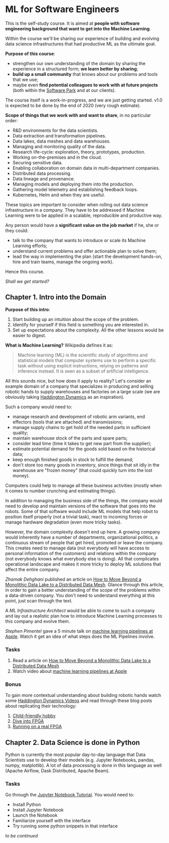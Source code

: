 # ML for Software Engineers

This is the self-study course. It is aimed at **people with software
engineering background that want to get into the Machine Learning**.

Within the course we'll be sharing our experience of building and
evolving data science infrastructures that had productive ML as the
ultimate goal.

**Purpose of this course**:

- strengthen our own understanding of the domain by sharing the
  experience in a structured form; **we learn better by sharing**;
- **build up a small community** that knows about our problems and
  tools that we use;
- maybe even **find potential colleagues to work with at future
  projects** (both within the [Software
  Park](https://www.softwarepark.cc) and at our clients).
  
The course itself is a work-in-progress, and we are just getting
started. v1.0 is expected to be done by the end of 2020 (very rough
estimate).

**Scope of things that we work with and want to share**, in no
particular order:

- R&D environments for the data scientists. 
- Data extraction and transformation pipelines.
- Data lakes, data meshes and data warehouses.
- Managing and monitoring quality of the data.
- Research life-cycle: exploration, theory, prototypes, production.
- Working on-the-premises and in the cloud.
- Securing sensitive data.
- Enabling collaboration on domain data in multi-department companies.
- Distributed data processing.
- Data lineage and provenance.
- Managing models and deploying them into the production.
- Gathering model telemetry and establishing feedback loops.
- Kubernetes, Helm and when they are useful.

These topics are important to consider when rolling out data science
infrastructure in a company. They have to be addressed if
Machine Learning were to be applied in a scalable, reproducible and
productive way.

Any person would have a **significant value on the job market** if he, she
or they could:

- talk to the company that wants to introduce or scale its Machine
  Learning efforts;
- understand current problems and offer actionable plan to solve them;
- lead the way in implementing the plan (start the development
  hands-on, hire and train teams, manage the ongoing work).

Hence this course.

_Shall we get started?_


## Chapter 1. Intro into the Domain

**Purpose of this intro**:

1. Start building up an intuition about the scope of the problem.
2. Identify for yourself if this field is something you are interested
   in.
3. Set up expectations about the complexity. All the other lessons
   would be easier to digest.

**What is Machine Learning?** Wikipedia defines it as:

> Machine learning (ML) is the scientific study of algorithms and
> statistical models that computer systems use to perform a specific
> task without using explicit instructions, relying on patterns and
> inference instead. It is seen as a subset of artificial intelligence.

All this sounds nice, but how does it apply to reality? Let's consider
an example domain of a company that specializes in producing and
selling robotic hands to supply warehouses and factories on a large
scale (we are obviously taking [Haddington
Dynamics](http://hdrobotic.com) as an inspiration).

Such a company would need to:

- manage research and development of robotic arm variants, end
  effectors (tools that are attached) and transmissions;
- manage supply chains to get hold of the needed parts in sufficient
  quality;
- maintain warehouse stock of the parts and spare parts;
- consider lead time (time it takes to get new part from
  the supplier);
- estimate potential demand for the goods sold based on the historical
  data;
- keep enough finished goods in stock to fulfill the demand;
- don't store too many goods in inventory, since things that sit idly
  in the warehouse are "frozen money" (that could quickly turn into
  the lost money).
  
  
Computers could help to manage all these business activities (mostly
when it comes to number crunching and estimating things).
  
In addition to managing the business side of the things, the company
would need to develop and maintain versions of the software that goes
into the robots. Some of that software would include ML models that
help robot to position itself properly (not a trivial task), react to
incoming forces or manage hardware degradation (even more tricky
tasks).

However, the domain complexity doesn't end up here. A growing company
would inherently have a number of departments, organizational
politics, a continuous stream of people that get hired, promoted or
leave the company. This creates need to manage data (not everybody
will have access to personal information of the customers) and
relations within the company (not everybody knows what everybody else
is doing). All that complicates operational landscape and makes it
more tricky to deploy ML solutions that affect the entire company.

_Zhamak Dehghani_ published an article on [How to Move Beyond a
Monolithic Data Lake to a Distributed Data
Mesh](https://martinfowler.com/articles/data-monolith-to-mesh.html). Glance
through this article, in order to gain a better understanding of the
scope of the problems within a data-driven company. You don't need to
understand everything at this point, just scan through the text.



A _ML Infrastructure Architect_ would be able to come to such a
company and lay out a realistic plan how to introduce Machine Learning
processes to this company and evolve them.

_Stephen Pimentel_ gave a 5 minute talk on [machine learning pipelines
at Apple](https://www.youtube.com/watch?v=16uU_Aaxp9Y). Watch it get
an idea of what steps does the ML Pipelines involve.

### Tasks

1. Read a article on [How to Move Beyond a
Monolithic Data Lake to a Distributed Data
Mesh](https://martinfowler.com/articles/data-monolith-to-mesh.html)
2. Watch video about [machine learning pipelines
at Apple](https://www.youtube.com/watch?v=16uU_Aaxp9Y)

### Bonus

To gain more contextual understanding about building robotic hands
watch some [Haddington Dynamics Videos](http://hdrobotic.com/videos)
and read through these blog posts about replicating their technology:

1. [Child-friendly hobby](https://abdullin.com/child-friendly-hobby/)
2. [Dive into FPGA](https://abdullin.com/dive-into-fpga/)
3. [Running on a real FPGA](https://abdullin.com/running-on-a-real-fpga/)

  
## Chapter 2. Data Science is done in Python


Python is currently the most popular day-to-day language that Data
Scientists use to develop their models (e.g. Jupyter Notebooks,
pandas, numpy, matplotlib). A lot of data processing is done in this
language as well (Apache Airflow, Dask Distributed, Apache Beam).

### Tasks

Go through the [Jupyter Notebook
Tutorial](https://www.dataquest.io/blog/jupyter-notebook-tutorial/). You
would need to:

- Install Python
- Install Jupyter Notebook
- Launch the Notebook
- Familiarize yourself with the interface
- Try running some python snippets in that interface




_to be continued_
